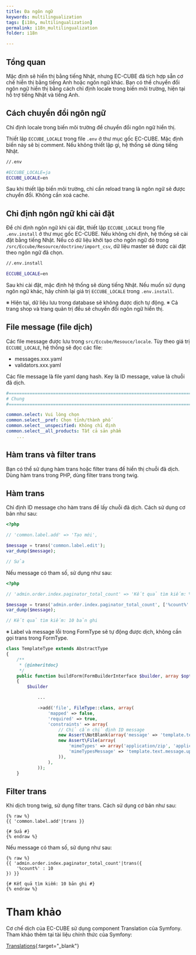 ```yaml
---
title: Đa ngôn ngữ
keywords: multilingualization
tags: [i18n, multilingualization]
permalink: i18n_multilingualization
folder: i18n

---
```


## Tổng quan

Mặc định sẽ hiển thị bằng tiếng Nhật, nhưng EC-CUBE đã tích hợp sẵn cơ chế hiển thị bằng tiếng Anh hoặc ngôn ngữ khác. Bạn có thể chuyển đổi ngôn ngữ hiển thị bằng cách chỉ định locale trong biến môi trường, hiện tại hỗ trợ tiếng Nhật và tiếng Anh.

## Cách chuyển đổi ngôn ngữ

Chỉ định locale trong biến môi trường để chuyển đổi ngôn ngữ hiển thị.

Thiết lập `ECCUBE_LOCALE` trong file `.env` ở thư mục gốc EC-CUBE. Mặc định biến này sẽ bị comment. Nếu không thiết lập gì, hệ thống sẽ dùng tiếng Nhật.

```bash
//.env

#ECCUBE_LOCALE=ja
ECCUBE_LOCALE=en

```

Sau khi thiết lập biến môi trường, chỉ cần reload trang là ngôn ngữ sẽ được chuyển đổi.
Không cần xoá cache.

## Chỉ định ngôn ngữ khi cài đặt

Để chỉ định ngôn ngữ khi cài đặt, thiết lập `ECCUBE_LOCALE` trong file `.env.install` ở thư mục gốc EC-CUBE. Nếu không chỉ định, hệ thống sẽ cài đặt bằng tiếng Nhật. Nếu có dữ liệu khởi tạo cho ngôn ngữ đó trong `/src/Eccube/Resource/doctrine/import_csv`, dữ liệu master sẽ được cài đặt theo ngôn ngữ đã chọn.

```bash
//.env.install

ECCUBE_LOCALE=en

```

Sau khi cài đặt, mặc định hệ thống sẽ dùng tiếng Nhật. Nếu muốn sử dụng ngôn ngữ khác, hãy chỉnh lại giá trị `ECCUBE_LOCALE` trong `.env.install`.

※ Hiện tại, dữ liệu lưu trong database sẽ không được dịch tự động.
※ Cả trang shop và trang quản trị đều sẽ chuyển đổi ngôn ngữ hiển thị.

## File message (file dịch)

Các file message được lưu trong `src/Eccube/Resouce/locale`.
Tùy theo giá trị `ECCUBE_LOCALE`, hệ thống sẽ đọc các file:

- messages.xxx.yaml
- validators.xxx.yaml

Các file message là file yaml dạng hash.
Key là ID message, value là chuỗi đã dịch.

```yaml
#====================================================================================
# Chung
#====================================================================================

common.select: Vui lòng chọn
common.select__pref: Chọn tỉnh/thành phố
common.select__unspecified: Không chỉ định
common.select__all_products: Tất cả sản phẩm
    ...
```

## Hàm trans và filter trans

Bạn có thể sử dụng hàm trans hoặc filter trans để hiển thị chuỗi đã dịch.
Dùng hàm trans trong PHP, dùng filter trans trong twig.

## Hàm trans

Chỉ định ID message cho hàm trans để lấy chuỗi đã dịch.
Cách sử dụng cơ bản như sau:

```php
<?php

// 'common.label.add' => 'Tạo mới',

$message = trans('common.label.edit');
var_dump($message);

// Sửa
```

Nếu message có tham số, sử dụng như sau:

```php
<?php

// 'admin.order.index.paginator_total_count' => 'Kết quả tìm kiếm: %count% bản ghi',

$message = trans('admin.order.index.paginator_total_count', ['%count%' => 10]);
var_dump($message);

// Kết quả tìm kiếm: 10 bản ghi

```

※ Label và message lỗi trong FormType sẽ tự động được dịch, không cần gọi trans trong FormType.

```php
class TemplateType extends AbstractType
{
    /**
     * {@inheritdoc}
     */
    public function buildForm(FormBuilderInterface $builder, array $options)
    {
        $builder

            ...

            ->add('file', FileType::class, array(
                'mapped' => false,
                'required' => true,
                'constraints' => array(
                    // Chỉ cần chỉ định ID message
                    new Assert\NotBlank(array('message' => 'template.text.message.select_file')),
                    new Assert\File(array(
                        'mimeTypes' => array('application/zip', 'application/x-tar', 'application/x-gzip'),
                        'mimeTypesMessage' => 'template.text.message.upload_files',
                    )),
                ),
            ));
    }

```

## Filter trans

Khi dịch trong twig, sử dụng filter trans.
Cách sử dụng cơ bản như sau:

```twig
{% raw %}
{{ 'common.label.add'|trans }}

{# Sửa #}
{% endraw %}
```

Nếu message có tham số, sử dụng như sau:

```twig
{% raw %}
{{ 'admin.order.index.paginator_total_count'|trans({
    '%count%' : 10
}) }}

{# Kết quả tìm kiếm: 10 bản ghi #}
{% endraw %}
```

# Tham khảo

Cơ chế dịch của EC-CUBE sử dụng component Translation của Symfony.
Tham khảo thêm tại tài liệu chính thức của Symfony:

[Translations](http://symfony.com/doc/current/translation.html){:target="_blank"}
